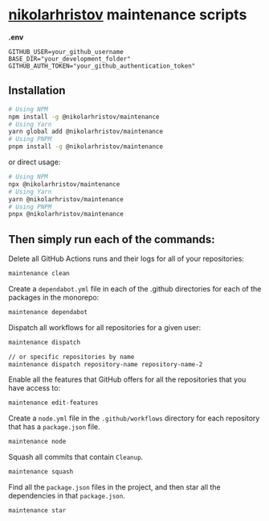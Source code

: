 # [nikolarhristov] maintenance scripts

**.env**

```env
GITHUB_USER=your_github_username
BASE_DIR="your_development_folder"
GITHUB_AUTH_TOKEN="your_github_authentication_token"
```

## Installation

```sh
# Using NPM
npm install -g @nikolarhristov/maintenance
# Using Yarn
yarn global add @nikolarhristov/maintenance
# Using PNPM
pnpm install -g @nikolarhristov/maintenance
```

or direct usage:

```sh
# Using NPM
npx @nikolarhristov/maintenance
# Using Yarn
yarn @nikolarhristov/maintenance
# Using PNPM
pnpx @nikolarhristov/maintenance
```

## Then simply run each of the commands:

Delete all GitHub Actions runs and their logs for all of your repositories:

```sh
maintenance clean
```

Create a `dependabot.yml` file in each of the .github directories for each of
the packages in the monorepo:

```sh
maintenance dependabot
```

Dispatch all workflows for all repositories for a given user:

```sh
maintenance dispatch

// or specific repositories by name
maintenance dispatch repository-name repository-name-2
```

Enable all the features that GitHub offers for all the repositories that you
have access to:

```sh
maintenance edit-features
```

Create a `node.yml` file in the `.github/workflows` directory for each
repository that has a `package.json` file.

```sh
maintenance node
```

Squash all commits that contain `Cleanup`.

```sh
maintenance squash
```

Find all the `package.json` files in the project, and then star all the
dependencies in that `package.json`.

```sh
maintenance star
```

[nikolarhristov]: https://github.com/nikolaxhristov
